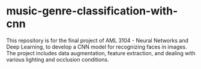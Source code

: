 # music-genre-classification-with-cnn
 This repository is for the final project of AML 3104 - Neural Networks and Deep Learning, to develop a CNN model for recognizing faces in images. The project includes data augmentation, feature extraction, and dealing with various lighting and occlusion conditions. 
